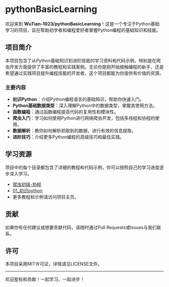 # pythonBasicLearning

欢迎来到 **WuTian-1023/pythonBasicLearning**！这是一个专注于Python基础学习的项目，旨在帮助初学者和编程爱好者掌握Python编程的基础知识和技能。

## 项目简介

本项目包含了从Python基础知识到进阶技能的学习资料和代码示例，特别是在爬虫开发方面提供了丰富的教程和实践案例。无论你是刚开始接触编程的新手，还是希望通过实践项目提升编程技能的开发者，这个项目都能为你提供有价值的资源。

### 主要内容

- **初识Python**：介绍Python编程语言的基础知识，帮助你快速入门。
- **Python基础数据类型**：深入理解Python中的数据类型，掌握其使用方法。
- **函数编程**：通过函数编程提高代码的复用性和模块性。
- **爬虫入门**：学习如何使用Python进行网络爬虫开发，包括多线程和协程的使用。
- **数据解析**：教你如何解析抓取到的数据，进行有效的信息提取。
- **进阶技巧**：介绍更多Python编程的高级技巧和最佳实践。

## 学习资源

项目中的每个目录都包含了详细的教程和代码示例，你可以按照自己的学习进度逐步深入学习。

- [爬虫初级-协程](https://github.com/WuTian-1023/pythonBasicLearning/commit/fe494e95d2ec648c1692343c9e874c35839403b0)
- [01_初识python](https://github.com/WuTian-1023/pythonBasicLearning/tree/master/01_%E5%88%9D%E8%AF%86python)
- 更多教程和示例请访问项目主页。

## 贡献

如果你有任何建议或想要贡献代码，请随时通过Pull Requests或Issues与我们联系。

## 许可

本项目采用MIT许可证，详情请见LICENSE文件。

---

欢迎星标和贡献！一起学习，一起进步！

